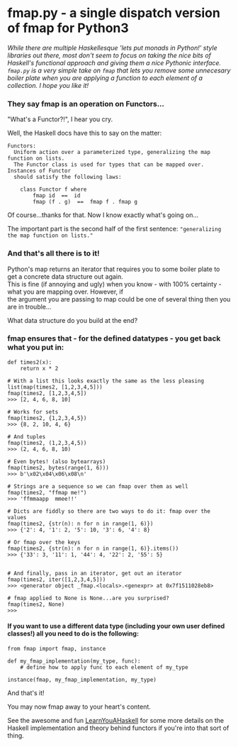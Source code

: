 # fmap.py - a single dispatch version of fmap for Python3

*While there are multiple Haskellesque 'lets put monads in Python!' style libraries out there, most don't seem to focus
on taking the nice bits of Haskell's functional approach and giving them a nice Pythonic interface.<br> `fmap.py` is a very simple take on `fmap` that lets you remove some unnecesary boiler plate when you are applying a function to each
element of a collection. I hope you like it!*


### They say fmap is an operation on Functors...
"What's a Functor?!", I hear you cry.

Well, the Haskell docs have this to say on the matter:
```
Functors:
  Uniform action over a parameterized type, generalizing the map function on lists. 
  The Functor class is used for types that can be mapped over. Instances of Functor 
  should satisfy the following laws:

    class Functor f where
        fmap id  ==  id
        fmap (f . g)  ==  fmap f . fmap g
```

Of course...thanks for that. Now I know exactly what's going on...

The important part is the second half of the first sentence: `"generalizing the map function on lists."`

### And that's all there is to it!

Python's map returns an iterator that requires you to some boiler plate to get a concrete data structure out again.<br>
This is fine (if annoying and ugly) when you know - with 100% certainty - what you are mapping over. However, if<br>
the argument you are passing to map could be one of several thing then you are in trouble...

What data structure do you build at the end?

### fmap ensures that - for the defined datatypes - you get back what you put in:
```
def times2(x):
    return x * 2

# With a list this looks exactly the same as the less pleasing list(map(times2, [1,2,3,4,5]))
fmap(times2, [1,2,3,4,5])
>>> [2, 4, 6, 8, 10]

# Works for sets
fmap(times2, {1,2,3,4,5})
>>> {8, 2, 10, 4, 6}

# And tuples
fmap(times2, (1,2,3,4,5))
>>> (2, 4, 6, 8, 10)

# Even bytes! (also bytearrays)
fmap(times2, bytes(range(1, 6)))
>>> b'\x02\x04\x06\x08\n'

# Strings are a sequence so we can fmap over them as well
fmap(times2, "ffmap me!")
>>> 'ffmmaapp  mmee!!'

# Dicts are fiddly so there are two ways to do it: fmap over the values
fmap(times2, {str(n): n for n in range(1, 6)})
>>> {'2': 4, '1': 2, '5': 10, '3': 6, '4': 8}

# Or fmap over the keys
fmap(times2, {str(n): n for n in range(1, 6)}.items())
>>> {'33': 3, '11': 1, '44': 4, '22': 2, '55': 5}


# And finally, pass in an iterator, get out an iterator
fmap(times2, iter([1,2,3,4,5]))
>>> <generator object _fmap.<locals>.<genexpr> at 0x7f1511028eb8>

# fmap applied to None is None...are you surprised?
fmap(times2, None)
>>>
```

#### If you want to use a different data type (including your own user defined classes!) all you need to do is the following:

```
from fmap import fmap, instance

def my_fmap_implementation(my_type, func):
    # define how to apply func to each element of my_type

instance(fmap, my_fmap_implementation, my_type)
```

And that's it!

You may now fmap away to your heart's content.

See the awesome and fun [LearnYouAHaskell](http://learnyouahaskell.com/functors-applicative-functors-and-monoids)
for some more details on the Haskell implementation and theory behind functors if you're into that sort of thing.
